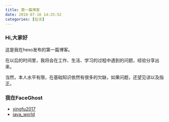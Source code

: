 ```yaml
---
title: 第一篇博客
date: 2018-07-16 14:25:52
categories: [扯淡]
---
```


### Hi,大家好

这是我在hexo发布的第一篇博客。

在以后的时间里，我将会在工作、生活、学习的过程中遇到的问题，经验分享出来。
<!-- more -->
当然，本人水平有限，在基础知识依然有很多的欠缺，如果问题，还望见谅以及指正。

### 我在FaceGhost

- [xingfu2017](https://faceghost.com/profile/xingfu2017 "xingfu2017") 
- [java_world](https://faceghost.com/profile/java_world "java_world") 

<div id="container"></div>
<link rel="stylesheet" href="https://imsun.github.io/gitment/style/default.css">
<script src="https://imsun.github.io/gitment/dist/gitment.browser.js"></script>
<script>
var gitment = new Gitment({
	id: '201807161425',
  owner: 'FaceGhost',
  repo: 'faceghost.github.io',
  oauth: {
    client_id: 'd227f784f22dc88d715b',
    client_secret: 'e80756438054505e8f1f625430d416dbb2865703',
  },
})
gitment.render('container')
</script>
